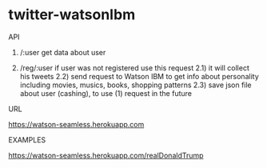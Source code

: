 # twitter-watsonIbm


API

1) /:user
get data about user

2) /reg/:user
if user was not registered use this request
	2.1) it will collect his tweets
	2.2) send request to Watson IBM to get info about personality including movies, musics, books, shopping patterns
	2.3) save json file about user (cashing), to use (1) request in the future



URL

https://watson-seamless.herokuapp.com


EXAMPLES

https://watson-seamless.herokuapp.com/realDonaldTrump

